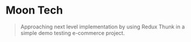 # Moon Tech

> Approaching next level implementation by using Redux Thunk in a simple demo testing e-commerce project.
